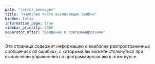 ```yaml
---
path: "/error_messages"
title: "Наиболее часто возникающие ошибки"
hidden: false
information_page: true
sidebar_priority: 2000
separator_after: "Введение в программирование"
---
```


Эта страница содержит информацию о наиболее распространенных сообщениях об ошибках, с которыми вы можете столкнуться при выполнении упражнений по программированию в этом курсе.

<pre hidden=true>
### My printout looks identical to the example in the instructions, but my submission still fails

Make sure your program doesn't print any extra whitespace, such as space characters. Notice that the default behaviour of the `print` function is to add a space between any strings separated with a comma.

```python
    print("Hello","World!")    # This prints out: Hello World!
```

### SyntaxError: bad input on line [line number]

This error message usually appears when there is a typo in your code which the Python interpreter finds hard to classify more specifically. For example, there may be a colon character missing from the end of an `if` statement, or a keyword, such as `while`, may have been misspelled. The only way to fix this problem is to inspect the line indicated in the error message.

```python
    number1 = 1
    number1 = 2
    if number1 < number2    # ':' missing
        print('number2 is greater')
```

If the line indicated in the error message looks correct, the error may often be one line above or below the line indicated, so check around the issue, too.

**NB: The programming exercises in the early parts of this course use a framework called Skulpt to run Python code in the browser.** Skulpt is quite limited compared to a regular Python interpreter, and thus the error messages printed out are often less informative. For example, the `bad input on line` error message may refer to many different programming errors, and it is difficult to find out the true cause of the error just based on this message.

### SyntaxError: unindent does not match any outer indentation level on line [line number]

Your code is indented incorrectly at the line indicated in the error message. For example, all lines within an `if` block must be indented the same. To fix this error, indent all lines within a block of code with the exact same amount of whitespace.
The following code would cause this error:

```python
    if True:
        print('Indented correctly')
       print('Indented incorrectly!')
```

### NameError: name [variable name] is not defined on line [line number]

You are trying to refer to a variable or object which does not exist at that specific point in your program. It may be that the variable has not yet been assigned a value, or there is a typo in the variable name. It may also be the case that you have defined a variable inside a function, and are trying to refer to that same variable outside the function.

```python
    person = input('Please type in your name: ')
    input('Please type in your age: ')

    print("Hi", pearson)                # error: person was typed pearson
    print("You are", age, "years old")  # error: the variable age has not been defined
```

### TypeError: unsupported operand type(s) for Add: 'int' and 'str' on line [line number]

You may be trying to add an integer and a string together, without first converting the string into an integer value. Strings can be converted into integers with the `int()` function. A similar error message may appear if you try to perform other arithmetic operations, such as division or subtraction, on strings.

It may also be the case that you are trying to create a new string by combining a string and an integer. You should first convert the integer into a string with the `str()` function.

```python
    my_age = input("Please type in your age: ")
    my_name = input("Please type in your name: ")

    print(my_age//2)   # error: the variable my_age has not been converted into an integer
```

### TypeError: cannot concatenate 'str' and 'int' objects on line [line number]

See above.

</pre>
